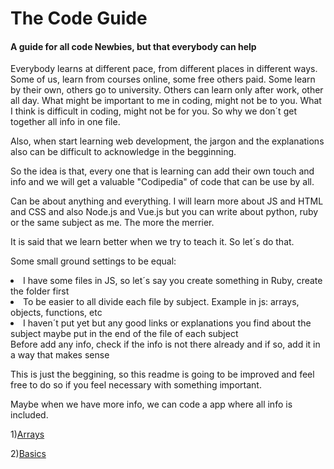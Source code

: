 <h1>The Code Guide</h1>

<h4>A guide for all code Newbies, but that everybody can help</h4>

Everybody learns at different pace, from different places in different ways.
Some of us, learn from courses online, some free others paid. Some learn by their own, others go to university. Others can learn only after work, other all day.
What might be important to me in coding, might not be to you. What I think is difficult in coding, might not be for you. So why we don´t get together all info in one file.

Also, when start learning web development, the jargon and the explanations also can be difficult to acknowledge in the begginning.

So the idea is that, every one that is learning can add their own touch and info and we will get a valuable "Codipedia" of code that can be use by all.

Can be about anything and everything. I will learn more about JS and HTML and CSS and also Node.js and Vue.js but you can write about python, ruby or the same subject as me. The more the merrier.

It is said that we learn better when we try to teach it.
So let´s do that.

Some small ground settings to be equal:

<li>I have some files in JS, so let´s say you create something in Ruby, create the folder first</li>

<li>To be easier to all divide each file by subject. Example in js: arrays, objects, functions, etc</li>

<li>I haven´t put yet but any good links or explanations you find about the subject maybe put in the end of the file of each subject</li>

</li>Before add any info, check if the info is not there already and if so, add it in a way that makes sense</li>

This is just the beggining, so this readme is going to be improved and feel free to do so if you feel necessary with something important.

Maybe when we have more info, we can code a app where all info is included.

1)[Arrays](Javascript/Arrays.md)

2)[Basics](Javascript/Basics.md)
